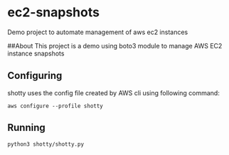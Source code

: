 # ec2-snapshots
Demo project to automate management of aws ec2 instances


##About
This project is a demo using boto3 module to manage AWS EC2 instance snapshots

## Configuring
shotty uses the config file created by AWS cli using following command:

`aws configure --profile shotty`

## Running

`python3 shotty/shotty.py`
